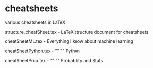 # cheatsheets
various cheatsheets in LaTeX

structure_cheatSheet.tex - LaTeX structure document for cheatsheets

cheatSheetML.tex - Everything I know about machine learning

cheatSheetPython.tex - "" "" Python

cheatSheetProb.tex - "" "" Probability and Stats
